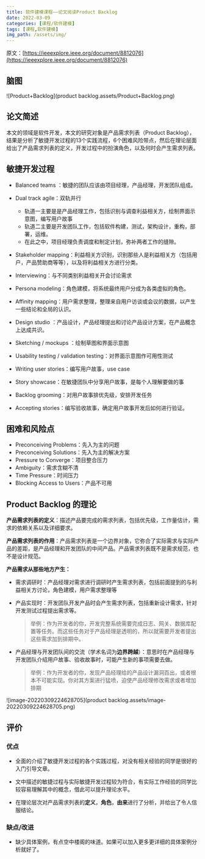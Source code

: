 ```yaml
---
title: 软件建模课程——论文阅读Product Backlog
date: 2022-03-09
categories: [课程/软件建模]
tags: [课程,软件建模]   
img_path: /assets/img/
---
```


原文：[https://ieeexplore.ieee.org/document/8812076](https://ieeexplore.ieee.org/document/8812076)


## 脑图

![Product+Backlog](product backlog.assets/Product+Backlog.png)



## 论文简述

本文的领域是软件开发，本文的研究对象是产品需求列表（Product Backlog），结果是分析了敏捷开发过程的13个实践流程，6个困难风险带点，然后在理论层面给出了产品需求列表的定义，开发过程中的扮演角色，以及何时会产生需求列表。



## 敏捷开发过程

- Balanced teams ：敏捷的团队应该由项目经理，产品经理，开发团队组成。

- Dual track agile：双轨并行
  - 轨道一主要是是产品经理工作，包括识别与调查利益相关方，绘制界面示意图，编写用户故事
  - 轨道二主要是开发团队工作，包括软件构建，测试，架构设计，重构，部署，运维。
  - 在此之中，项目经理负责调度和制定计划，弥补两者工作的缝隙。
- Stakeholder mapping：利益相关方识别，识别那些人是利益相关方（包括用户，产品赞助商等等），以及将利益相关方进行分类。
- Interviewing：与不同类别利益相关开会讨论需求
- Persona modeling：角色建模，将系统最终用户分成为各类虚拟的角色。
- Affinity mapping：用户需求整理，整理来自用户访谈或会议的数据，以产生一些结论和全局的认识。
- Design studio ：产品设计，产品经理提出和讨论产品设计方案，在产品概念上达成共识。
- Sketching / mockups ：绘制草图和界面示意图
- Usability testing / validation testing：对界面示意图作可用性测试
- Writing user stories：编写用户故事，use case
- Story showcase：在敏捷团队中分享用户故事，是每个人理解要做的事
- Backlog grooming：对用户故事排优先级，安排开发任务
- Accepting stories：编写验收故事，确定用户故事开发后如何进行验证。

## 困难和风险点

- Preconceiving Problems：先入为主的问题
- Preconceiving Solutions：先入为主的解决方案
- Pressure to Converge：项目整合压力
- Ambiguity：需求含糊不清
- Time Pressure：时间压力
- Blocking Access to Users：产品不可用



## Product Backlog 的理论

**产品需求列表的定义**：描述产品要完成的需求列表，包括优先级，工作量估计，需求的依赖关系以及详细要求。

**产品需求列表的作用**：产品需求列表是一个边界对象，它弥合了实际需求与实际产品的差距，是产品经理和开发团队的中间产品。产品需求列表既不是需求规范，也不是设计规范。

**产品需求从那些地方产生：**

- 需求调研时：产品经理对需求进行调研时产生需求列表，包括前面提到的与利益相关方讨论，角色建模，用户需求整理等

- 产品实现时：开发团队开发产品时会产生需求列表，包括重新设计需求，针对开发测试过程提出需求等。

  > 举例：作为开发者的你，开发完整系统需要完成日志、网关、数据库配置等任务。而这些任务对于产品经理是透明的，所以就需要开发者提出这些需求加到排期中。

- 产品经理与开发团队间的交流（学术名词为**边界跨越**）：意思时在产品经理与开发团队介绍用户故事、验收故事时，可能产生新的事项需要去做。

  > 举例：作为开发者的你，发现产品经理给的产品设计漏洞百出，或者根本不可能实现。你对其方案进行猛喷，迫使产品经理修改需求或者增加排期

![image-20220309224628705](product backlog.assets/image-20220309224628705.png)

## 评价

### 优点

- 全面的介绍了敏捷开发过程的各个实践过程，对没有相关经验的同学是很好的入门引导文章。
- 文中描述的敏捷过程与实际敏捷开发过程较为符合，有实际工作经验的同学比较容易理解其中的概念，借此可以提升理论水平。

- 在理论层次对产品需求列表的**定义**，**角色**，**由来**进行了分析，并给出了令人信服结论。

### 缺点/改进

- 缺少具体案例，有点空中楼阁的味道。如果可以加入更多更详细的具体案例分析就好了。